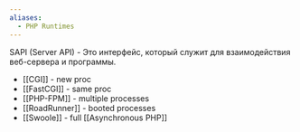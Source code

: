 ```yaml
---
aliases:
  - PHP Runtimes
---
```

SAPI (Server API) - Это интерфейс, который служит для взаимодействия веб-сервера и программы.

- [[CGI]] - new proc
- [[FastCGI]] - same proc
- [[PHP-FPM]] - multiple processes
- [[RoadRunner]] - booted processes
- [[Swoole]] - full [[Asynchronous PHP]]
